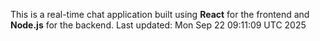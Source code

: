 This is a real-time chat application built using **React** for the frontend and **Node.js** for the backend.
Last updated: Mon Sep 22 09:11:09 UTC 2025
